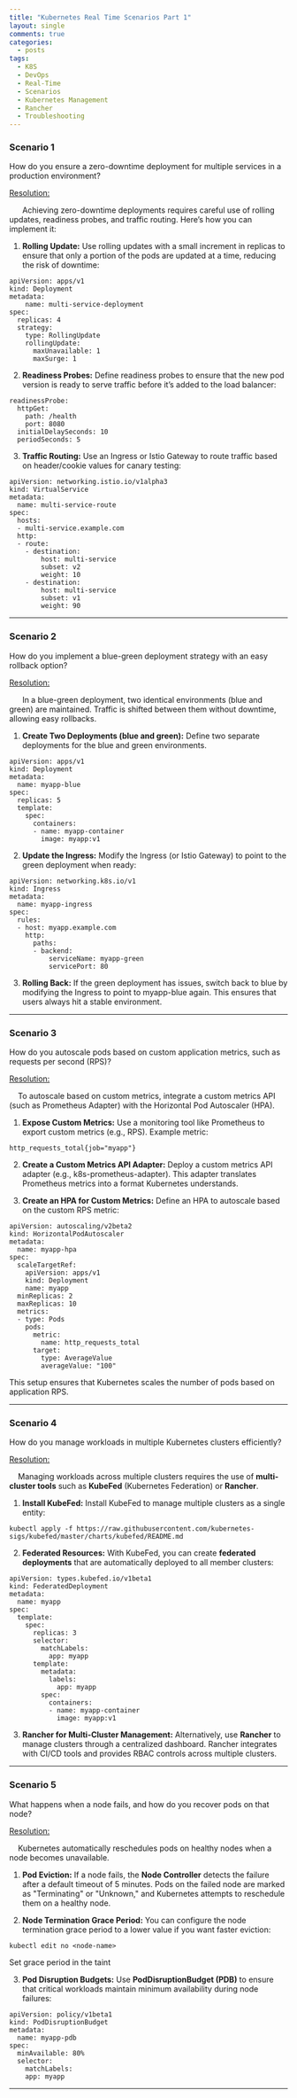 ```yaml
---
title: "Kubernetes Real Time Scenarios Part 1"
layout: single
comments: true
categories:
  - posts
tags:
  - K8S
  - DevOps
  - Real-Time
  - Scenarios
  - Kubernetes Management
  - Rancher
  - Troubleshooting
---
```


### Scenario 1 

How do you ensure a zero-downtime deployment for multiple services in a production environment?

<ins>Resolution:

&nbsp;&nbsp;&nbsp;&nbsp;&nbsp;&nbsp;Achieving zero-downtime deployments requires careful use of rolling updates, readiness probes, and traffic routing. Here’s how you can implement it:

1. **Rolling Update:** Use rolling updates with a small increment in replicas to ensure that only a portion of the pods are updated at a time, reducing the risk of downtime:

```
apiVersion: apps/v1 
kind: Deployment 
metadata: 
    name: multi-service-deployment 
spec: 
  replicas: 4 
  strategy: 
    type: RollingUpdate 
    rollingUpdate: 
      maxUnavailable: 1 
      maxSurge: 1
```

2. **Readiness Probes:** Define readiness probes to ensure that the new pod version is ready to serve traffic before it’s added to the load balancer:

```
readinessProbe:
  httpGet:
    path: /health
    port: 8080
  initialDelaySeconds: 10
  periodSeconds: 5
```

3. **Traffic Routing:** Use an Ingress or Istio Gateway to route traffic based on header/cookie values for canary testing:

```
apiVersion: networking.istio.io/v1alpha3
kind: VirtualService
metadata:
  name: multi-service-route
spec:
  hosts:
  - multi-service.example.com
  http:
  - route:
    - destination:
        host: multi-service
        subset: v2 
        weight: 10
    - destination:
        host: multi-service
        subset: v1
        weight: 90
```

---

### Scenario 2

How do you implement a blue-green deployment strategy with an easy rollback option?

<ins>Resolution:

&nbsp;&nbsp;&nbsp;&nbsp;&nbsp;&nbsp;In a blue-green deployment, two identical environments (blue and green) are maintained. Traffic is shifted between them without downtime, allowing easy rollbacks.

1. **Create Two Deployments (blue and green):** Define two separate deployments for the blue and green environments.

```
apiVersion: apps/v1
kind: Deployment
metadata:
  name: myapp-blue
spec:
  replicas: 5
  template:
    spec:
      containers:
      - name: myapp-container
        image: myapp:v1
```

2. **Update the Ingress:** Modify the Ingress (or Istio Gateway) to point to the green deployment when ready:

```
apiVersion: networking.k8s.io/v1
kind: Ingress
metadata:
  name: myapp-ingress
spec:
  rules:
  - host: myapp.example.com
    http:
      paths:
      - backend:
          serviceName: myapp-green
          servicePort: 80
```

3. **Rolling Back:** If the green deployment has issues, switch back to blue by modifying the Ingress to point to myapp-blue again. This ensures that users always hit a stable environment.

---

### Scenario 3

How do you autoscale pods based on custom application metrics, such as requests per second (RPS)?

<ins>Resolution:

&nbsp;&nbsp;&nbsp;&nbsp;To autoscale based on custom metrics, integrate a custom metrics API (such as Prometheus Adapter) with the Horizontal Pod Autoscaler (HPA).

1. **Expose Custom Metrics:** Use a monitoring tool like Prometheus to export custom metrics (e.g., RPS). Example metric:
```
http_requests_total{job="myapp"}
```
2. **Create a Custom Metrics API Adapter:** Deploy a custom metrics API adapter (e.g., k8s-prometheus-adapter). This adapter translates Prometheus metrics into a format Kubernetes understands.

3. **Create an HPA for Custom Metrics:** Define an HPA to autoscale based on the custom RPS metric:

```
apiVersion: autoscaling/v2beta2
kind: HorizontalPodAutoscaler
metadata:
  name: myapp-hpa
spec:
  scaleTargetRef:
    apiVersion: apps/v1
    kind: Deployment
    name: myapp
  minReplicas: 2
  maxReplicas: 10
  metrics:
  - type: Pods
    pods:
      metric:
        name: http_requests_total
      target:
        type: AverageValue
        averageValue: "100"
```

This setup ensures that Kubernetes scales the number of pods based on application RPS.

---

### Scenario 4

How do you manage workloads in multiple Kubernetes clusters efficiently?

<ins>Resolution:

&nbsp;&nbsp;&nbsp;&nbsp;Managing workloads across multiple clusters requires the use of **multi-cluster tools** such as **KubeFed** (Kubernetes Federation) or **Rancher**.

1. **Install KubeFed:** Install KubeFed to manage multiple clusters as a single entity:
```
kubectl apply -f https://raw.githubusercontent.com/kubernetes-sigs/kubefed/master/charts/kubefed/README.md

```
2. **Federated Resources:** With KubeFed, you can create **federated deployments** that are automatically deployed to all member clusters:

```
apiVersion: types.kubefed.io/v1beta1
kind: FederatedDeployment
metadata:
  name: myapp
spec:
  template:
    spec:
      replicas: 3
      selector:
        matchLabels:
          app: myapp
      template:
        metadata:
          labels:
            app: myapp
        spec:
          containers:
          - name: myapp-container
            image: myapp:v1
```

3. **Rancher for Multi-Cluster Management:** Alternatively, use **Rancher** to manage clusters through a centralized dashboard. Rancher integrates with CI/CD tools and provides RBAC controls across multiple clusters.

---

### Scenario 5

What happens when a node fails, and how do you recover pods on that node?

<ins>Resolution:

&nbsp;&nbsp;&nbsp;&nbsp;Kubernetes automatically reschedules pods on healthy nodes when a node becomes unavailable.

1. **Pod Eviction:** If a node fails, the **Node Controller** detects the failure after a default timeout of 5 minutes. Pods on the failed node are marked as "Terminating" or "Unknown," and Kubernetes attempts to reschedule them on a healthy node.

2. **Node Termination Grace Period:** You can configure the node termination grace period to a lower value if you want faster eviction:
```
kubectl edit no <node-name>
```
Set grace period in the taint

3. **Pod Disruption Budgets:** Use **PodDisruptionBudget (PDB)** to ensure that critical workloads maintain minimum availability during node failures:

```
apiVersion: policy/v1beta1
kind: PodDisruptionBudget
metadata:
  name: myapp-pdb
spec:
  minAvailable: 80%
  selector:
    matchLabels:
    app: myapp
```
---
